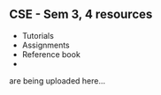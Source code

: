 ## CSE - Sem 3, 4 resources
- Tutorials 
- Assignments 
- Reference book                 
- 
are being uploaded here...
